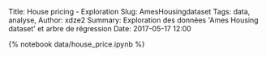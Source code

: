 Title: House pricing - Exploration
Slug: AmesHousingdataset
Tags: data, analyse,
Author: xdze2
Summary: Exploration des données 'Ames Housing dataset' et arbre de régression
Date: 2017-05-17 12:00

{% notebook data/house_price.ipynb %}